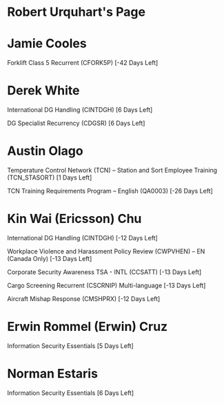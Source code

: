 # Robert Urquhart's Page




# Jamie Cooles


Forklift Class 5 Recurrent (CFORK5P) [-42 Days Left]



# Derek White


International DG Handling (CINTDGH) [6 Days Left]

DG Specialist Recurrency (CDGSR) [6 Days Left]



# Austin Olago


Temperature Control Network (TCN) – Station and Sort Employee Training (TCN_STASORT) [1 Days Left]

TCN Training Requirements Program – English (QA0003) [-26 Days Left]



# Kin Wai (Ericsson) Chu


International DG Handling (CINTDGH) [-12 Days Left]

Workplace Violence and Harassment Policy Review (CWPVHEN) – EN (Canada Only) [-13 Days Left]

Corporate Security Awareness TSA - INTL (CCSATT) [-13 Days Left]

Cargo Screening Recurrent (CSCRNIP) Multi-language [-13 Days Left]

Aircraft Mishap Response (CMSHPRX) [-12 Days Left]



# Erwin Rommel (Erwin) Cruz


Information Security Essentials [5 Days Left]



# Norman Estaris


Information Security Essentials [6 Days Left]



